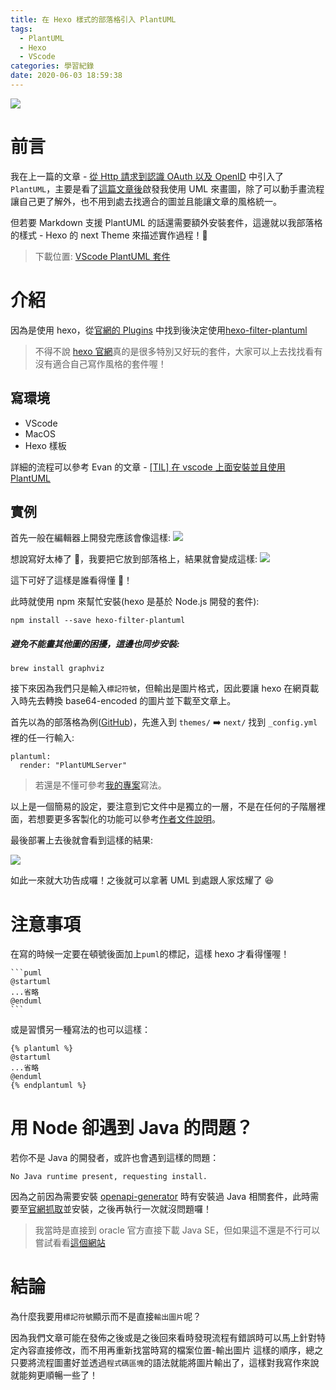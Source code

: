 ```yaml
---
title: 在 Hexo 樣式的部落格引入 PlantUML
tags:
  - PlantUML
  - Hexo
  - VScode
categories: 學習紀錄
date: 2020-06-03 18:59:38
---
```



![](https://cdn.pixabay.com/photo/2015/03/04/16/11/sunset-659012_1280.jpg)

# 前言

我在上一篇的文章 - [從 Http 請求到認識 OAuth 以及 OpenID](https://nijialin.com/2020/06/01/%E5%BE%9E-Http-%E8%AB%8B%E6%B1%82%E5%88%B0%E8%AA%8D%E8%AD%98-OAuth-%E4%BB%A5%E5%8F%8A-OpenID/) 中引入了 `PlantUML`，主要是看了[這篇文章後](https://www.evanlin.com/til-vscode-plantuml/)啟發我使用 UML 來畫圖，除了可以動手畫流程讓自己更了解外，也不用到處去找適合的圖並且能讓文章的風格統一。

但若要 Markdown 支援 PlantUML 的話還需要額外安裝套件，這邊就以我部落格的樣式 - Hexo 的 next Theme 來描述實作過程！🙂

> 下載位置: [VScode PlantUML 套件](https://marketplace.visualstudio.com/items?itemName=jebbs.plantuml)

<!-- more -->

# 介紹

因為是使用 hexo，從[官網的 Plugins](https://hexo.io/plugins/) 中找到後決定使用[hexo-filter-plantuml](https://github.com/miao1007/hexo-filter-plantuml)

> 不得不說 [hexo 官網](https://hexo.io/plugins/)真的是很多特別又好玩的套件，大家可以上去找找看有沒有適合自己寫作風格的套件喔！

## 寫環境

- VScode
- MacOS
- Hexo 樣板

詳細的流程可以參考 Evan 的文章 - [[TIL] 在 vscode 上面安裝並且使用 PlantUML](https://www.evanlin.com/til-vscode-plantuml/)

## 實例

首先一般在編輯器上開發完應該會像這樣:
![](https://i.imgur.com/CEoFn8h.jpg)

想說寫好太棒了 🎉，我要把它放到部落格上，結果就會變成這樣:
![](https://i.imgur.com/LwXokuE.png)

這下可好了這樣是誰看得懂 😤！

此時就使用 npm 來幫忙安裝(hexo 是基於 Node.js 開發的套件):

```
npm install --save hexo-filter-plantuml
```

##### 避免不能畫其他圖的困擾，這邊也同步安裝:

```
brew install graphviz
```

接下來因為我們只是輸入`標記符號`，但輸出是圖片格式，因此要讓 hexo 在網頁載入時先去轉換 base64-encoded 的圖片並下載至文章上。

首先以為的部落格為例([GitHub](https://github.com/louis70109/nijia-blog-backup))，先進入到
`themes/` ➡️ `next/` 找到 `_config.yml` 裡的任一行輸入:

```
plantuml:
  render: "PlantUMLServer"
```

> 若還是不懂可參考[我的專案](https://github.com/louis70109/nijia-blog-backup/blob/master/themes/next/_config.yml#L139)寫法。

以上是一個簡易的設定，要注意到它文件中是獨立的一層，不是在任何的子階層裡面，若想要更多客製化的功能可以參考[作者文件說明](https://github.com/miao1007/hexo-filter-plantuml#advanced-configuration)。

最後部署上去後就會看到這樣的結果:

![](https://i.imgur.com/gzcJJml.png)

如此一來就大功告成囉！之後就可以拿著 UML 到處跟人家炫耀了 😆

# 注意事項

在寫的時候一定要在頓號後面加上`puml`的標記，這樣 hexo 才看得懂喔！

````
​```puml
@startuml
...省略
@enduml
​```
````

或是習慣另一種寫法的也可以這樣：

```
{% plantuml %}
@startuml
...省略
@enduml
{% endplantuml %}
```

# 用 Node 卻遇到 Java 的問題？

若你不是 Java 的開發者，或許也會遇到這樣的問題：

```
No Java runtime present, requesting install.
```

因為之前因為需要安裝 [openapi-generator](https://github.com/OpenAPITools/openapi-generator) 時有安裝過 Java 相關套件，此時需要至[官網抓取](https://www.oracle.com/java/technologies/)並安裝，之後再執行一次就沒問題囉！

> 我當時是直接到 oracle 官方直接下載 Java SE，但如果這不還是不行可以嘗試看看[這個網站](https://java.com/en/download/mac_download.jsp)

# 結論

為什麼我要用`標記符號`顯示而不是直接`輸出圖片`呢？

因為我們文章可能在發佈之後或是之後回來看時發現流程有錯誤時可以馬上針對特定內容直接修改，而不用再重新找當時寫的檔案位置-輸出圖片 這樣的順序，總之只要將流程圖畫好並透過`程式碼區塊`的語法就能將圖片輸出了，這樣對我寫作來說就能夠更順暢一些了！
